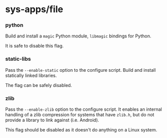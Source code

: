 # sys-apps/file

### python
Build and install a `magic` Python module, `libmagic` bindings for Python.

It is safe to disable this flag.

### static-libs
Pass the `--enable-static` option to the configure script. Build and install statically linked libraries.

The flag can be safely disabled.

### zlib
Pass the `--enable-zlib` option to the configure script. It enables an internal handling of a zlib compression for systems that have `zlib.h`, but do not provide a library to link against (i.e. Android).

This flag should be disabled as it doesn't do anything on a Linux system.
